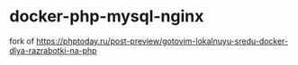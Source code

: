 # docker-php-mysql-nginx
fork of https://phptoday.ru/post-preview/gotovim-lokalnuyu-sredu-docker-dlya-razrabotki-na-php